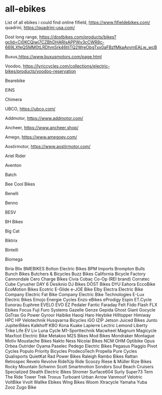 # all-ebikes
List of all ebikes i could find online
  fifield, https://www.fifieldebikes.com/
  quadrini, https://quadrini-usa.com/

  Dost long range, https://dostbikes.com/products/bikes?gclid=Cj0KCQjwj7CZBhDHARIsAPPWv3cCWR8c-669LXfeQSMM0tLRDhmSrk46tliTQ2WreObgTxx0aFBzfMkaAvvmEALw_wcB

  Buxus,https://www.buxusmotors.com/page.html

  Voodoo, https://lyriccycles.com/collections/electric-bikes/products/voodoo-reservation


  Bearebike
  
  EINS
  
  Chimera

  UBCO, https://ubco.com/
  
  Addmotor, https://www.addmotor.com/
  
  Ancheer, https://www.ancheer.shop/
  
  Amego, https://www.amegoev.com/
  
  Aostirmotor, https://www.aostirmotor.com/
  
  Ariel Rider
  
  Aventon
  
  Batch
  
  Bee Cool Bikes
  
  Benelli
  
  Benno
  
  BESV
  
  BH Bikes
  
  Big Cat
  
  Biktrix
  
  Bintelli
  
  Biomega
  
  Biria
  Blix
  BMEBIKES
  Bolton Electric Bikes
  BPM Imports
  Brompton
  Bulls
  Bunch Bikes
  Butchers & Bicycles
  Buzz Bikes
  California Bicycle Factory
  Cannondale
  Cero
  Charge Bikes
  Civia
  Cobac
  Co-Op (REI brand)
  Corratec
  Cube
  Cyrusher
  DAY 6
  Desiknio
  DJ Bikes
  DŌST Bikes
  DYU
  Eahora
  EccoBike
  EcoMotion Bikes
  Ecotric
  E-Glide
  e-JOE Bike
  Elby
  Electra
  Electric Bike Company
  Electric Fat Bike Company
  Electric Bike Technologies
  E-Lux Electric Bikes
  Emojo
  Energie Cycles
  Enzo eBikes
  eProdigy
  Espin
  ET.Cycle
  Eunorau
  Euphree
  EVELO
  EVO
  EZ Pedaler
  Fantic
  Faraday
  Felt
  Fiido
  Flash
  FLX Ebikes
  Focus
  Fuji
  Furo Systems
  Gazelle
  Genze
  Gepida
  Ghost
  Giant
  Gocycle
  GoTrax
  Go Power
  Gyroor
  Haibike
  Haoqi
  Haro
  Heybike
  Hilltopper
  Himiway
  HPC
  HP Velotechnik
  Husqvarna Bicycles
  iGO
  IZIP
  Jetson
  Juiced Bikes
  Junto
  JupiterBikes
  Kalkhoff
  KBO
  Kona
  Kuake
  Lapierre
  Lectric
  Lemond
  Liberty Trike
  Life EV
  Liv
  Luna Cycle
  M1-Sporttechnik
  Macwheel
  Magnum
  Magicycle
  Maxfoot Electric Bike
  Metakoo
  M2S Bikes
  Mod Bikes
  Mondraker
  Montague
  Motiv
  Moustache Bikes
  Nakto
  Ness
  Nicolai Bikes
  NCM
  OHM
  Optibike
  Opus
  Orbea
  Outrider
  Oyama
  Paselec
  Pedego Electric Bikes
  Pegasus
  Piaggio
  Pivot Cycles
  Populo
  Priority Bicycles
  ProdecoTech
  Propella
  Pure Cycles
  Qualisports
  QuietKat
  Rad Power Bikes
  Raleigh
  Rambo Bikes
  Rattan
  Retrospec
  Revelo
  Revolve
  Ride1Up
  Ride Scoozy
  Riese & Müller
  Rize Bikes
  Rocky Mountain
  Schwinn
  Scott
  Smartmotion
  Sondors
  Soul Beach Cruisers
  Specialized
  Stealth Electric Bikes
  Stromer
  Surface604
  Surly
  Super73
  Tern
  The Ride
  Tower
  Trek
  Troxus
  Turboant
  Urban Arrow
  Vanmoof
  Velotric
  VoltBike
  Vvolt
  Wallke Ebikes
  Wing Bikes
  Woom
  Xtracycle
  Yamaha
  Yuba
  Zooz
  Zugo Bike




